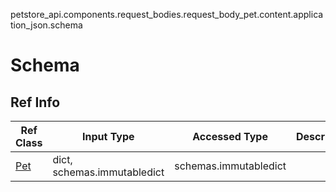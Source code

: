 petstore_api.components.request_bodies.request_body_pet.content.application_json.schema
# Schema

## Ref Info
Ref Class | Input Type | Accessed Type | Description
--------- | ---------- | ------------- | ------------
[Pet](pet.md) | dict, schemas.immutabledict | schemas.immutabledict |
